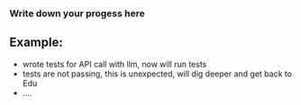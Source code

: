 ### Write down your progess here
## Example:
- wrote tests for API call with llm, now will run tests
- tests are not passing, this is unexpected, will dig deeper and get back to Edu
- ....
